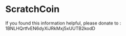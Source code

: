 ScratchCoin
===========





If you found this information helpful, please donate to :
1BNLHQrtfvEN6dyXiJRkMxj5xUUTB2kodD
